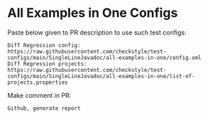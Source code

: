 # All Examples in One Configs
Paste below given to PR description to use such test configs:
```
Diff Regression config: https://raw.githubusercontent.com/checkstyle/test-configs/main/SingleLineJavadoc/all-examples-in-one/config.xml
Diff Regression projects: https://raw.githubusercontent.com/checkstyle/test-configs/main/SingleLineJavadoc/all-examples-in-one/list-of-projects.properties
```
Make comment in PR:
```
Github, generate report
```
